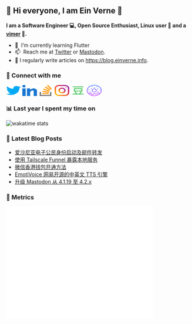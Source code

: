 ## 👋 Hi everyone, I am Ein Verne 👋

**I am a Software Engineer 💻, Open Source Enthusiast, Linux user :penguin: and a [vimer](https://github.com/einverne/dotfiles) :man:.**

- 🌱 &nbsp;I’m currently learning Flutter
- 📫 &nbsp;Reach me at [Twitter](https://twitter.com/einverne) or <a rel="me" href="https://m.einverne.info/@einverne">Mastodon</a>.
- 📝 I regularly write articles on <https://blog.einverne.info>.


### 🔗 Connect with me
<a href="https://twitter.com/einverne" target="_blank"><img align="center" src="images/twitter.svg" alt="twitter einverne" height="30" width="40" /></a>
<a href="https://linkedin.com/in/einverne" target="_blank"><img align="center" src="images/linked-in-alt.svg" alt="linkedin einverne" height="30" width="40" /></a>
<a href="https://stackoverflow.com/users/1820217/einverne" target="_blank"><img align="center" src="images/stack-overflow.svg" alt="stackoverflow einverne" height="30" width="40" /></a>
<a href="https://instagram.com/einverne" target="_blank"><img align="center" src="images/instagram.svg" alt="instagram einverne" height="30" width="40" /></a>
<a href="https://www.douban.com/people/einverne" target="_blank"><img align="center" src="images/douban.svg" alt="douban einverne" height="30" width="40" /></a>
<a href="https://homer.einverne.info" target="_blank"><img align="center" src="images/homer.svg" alt="einverne online services" height="30" width="40" /></a>

### 📊 Last year I spent my time on

![wakatime stats](https://github-readme-stats.vercel.app/api/wakatime?username=einverne&api_domain=wakapi.einverne.info&hide_title=true&hide_border=true&langs_count=18&bg_color=00000000&text_color=777&layout=compact)

### 📕 Latest Blog Posts
<!-- BLOG-POST-LIST:START -->
- [爱沙尼亚电子公民身份启动及邮件转发](https://blog.einverne.info/post/2024/09/estonia-e-residency-activated-email-forward.html)
- [使用 Tailscale Funnel 暴露本地服务](https://blog.einverne.info/post/2024/09/tailscale-funnel.html)
- [微信香港钱包开通方法](https://blog.einverne.info/post/2024/09/wechat-hk-wallet.html)
- [EmotiVoice 网易开源的中英文 TTS 引擎](https://blog.einverne.info/post/2024/09/emotivoice.html)
- [升级 Mastodon 从 4.1.19 至 4.2.x](https://blog.einverne.info/post/2024/09/mastodon-upgrade-from-4-1-19-to-4-2.html)
<!-- BLOG-POST-LIST:END -->

### 👻 Metrics
<img align="left" src="/metrics.base.svg" alt="Metrics" width="400">
